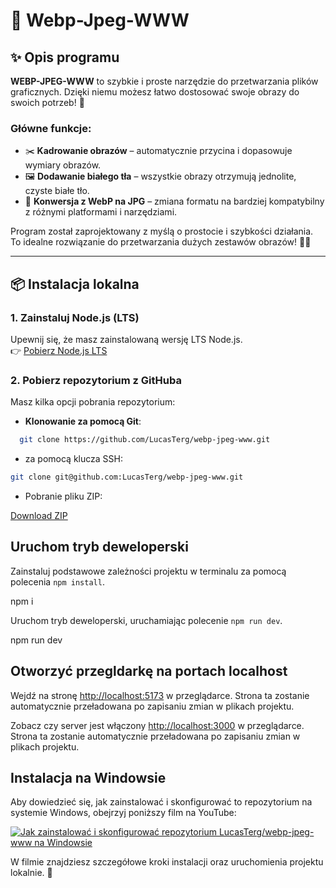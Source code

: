 # 🌟 Webp-Jpeg-WWW

## ✨ Opis programu

**WEBP-JPEG-WWW** to szybkie i proste narzędzie do przetwarzania plików graficznych. Dzięki niemu możesz łatwo dostosować swoje obrazy do swoich potrzeb! 🚀  

### Główne funkcje:
- ✂️ **Kadrowanie obrazów** – automatycznie przycina i dopasowuje wymiary obrazów.  
- 🖼️ **Dodawanie białego tła** – wszystkie obrazy otrzymują jednolite, czyste białe tło.  
- 🔄 **Konwersja z WebP na JPG** – zmiana formatu na bardziej kompatybilny z różnymi platformami i narzędziami.  

Program został zaprojektowany z myślą o prostocie i szybkości działania. To idealne rozwiązanie do przetwarzania dużych zestawów obrazów! 🎨✨  

---

## 📦 Instalacja lokalna

### 1. Zainstaluj Node.js (LTS)  
Upewnij się, że masz zainstalowaną wersję LTS Node.js.  
👉 [Pobierz Node.js LTS](https://nodejs.org/en/)

### 2. Pobierz repozytorium z GitHuba  
Masz kilka opcji pobrania repozytorium:
- **Klonowanie za pomocą Git**:  

```bash
  git clone https://github.com/LucasTerg/webp-jpeg-www.git
```

- za pomocą klucza SSH:

```bash
git clone git@github.com:LucasTerg/webp-jpeg-www.git
```

- Pobranie pliku ZIP:

[Download ZIP](https://github.com/LucasTerg/webp-jpeg-www/archive/refs/heads/main.zip)

## Uruchom tryb deweloperski

Zainstaluj podstawowe zależności projektu w terminalu za pomocą polecenia `npm install`.

npm i

Uruchom tryb deweloperski, uruchamiając polecenie `npm run dev`.

npm run dev

## Otworzyć przegldarkę na portach localhost

Wejdź na stronę [http://localhost:5173](http://localhost:5173) w przeglądarce. Strona
   ta zostanie automatycznie przeładowana po zapisaniu zmian w plikach projektu.

Zobacz czy server jest włączony [http://localhost:3000](http://localhost:3000) w przeglądarce. Strona
   ta zostanie automatycznie przeładowana po zapisaniu zmian w plikach projektu.

## Instalacja na Windowsie

Aby dowiedzieć się, jak zainstalować i skonfigurować to repozytorium na systemie Windows, obejrzyj poniższy film na YouTube:

[![Jak zainstalować i skonfigurować repozytorium LucasTerg/webp-jpeg-www na Windowsie](https://img.youtube.com/vi/UIN0J5sMODM/0.jpg)](https://youtu.be/UIN0J5sMODM)

W filmie znajdziesz szczegółowe kroki instalacji oraz uruchomienia projektu lokalnie. 🎥
